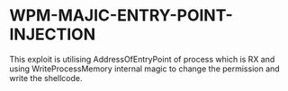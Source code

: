 # WPM-MAJIC-ENTRY-POINT-INJECTION
This exploit is utilising AddressOfEntryPoint of process which is RX and using WriteProcessMemory internal magic to change the permission and write the shellcode.
